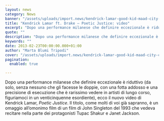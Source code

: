 ```yaml
---
layout: news
category: News
banner: "/assets/uploads/import.news/kendrick-lamar-good-kid-maad-city-cover.jpg"
title: "Kendrick Lamar ft. Drake – Poetic Justice: video"
excerpt: "Dopo una performance milanese che definire eccezionale è riduttivo (da solo, senza nessuno che gli facesse le doppie, con una fotta addosso e una precisione di esecuzione che è rarissimo vedere in artisti di lungo corso, figuriamoci in un venticinquenne esordiente), ecco il nuovo video di Kendrick Lamar, Poetic Justice. Il titolo, come molti di [&hellip"
quote: ""
description: "Dopo una performance milanese che definire eccezionale è riduttivo (da solo, senza nessuno che gli facesse le doppie, con una fotta addosso e una precisione di esecuzione che è rarissimo vedere in artisti di lungo corso, figuriamoci in un venticinquenne esordiente), ecco il nuovo video di Kendrick Lamar, Poetic Justice. Il titolo, come molti di [&hellip"
keywords: ""
date: 2013-02-23T00:00:00.000+01:00
author: "Marta Blumi Tripodi"
cover: "/assets/uploads/import.news/kendrick-lamar-good-kid-maad-city-cover.jpg"
pagination:
  enabled: true

---
```


Dopo una performance milanese che definire eccezionale è riduttivo (da solo, senza nessuno che gli facesse le doppie, con una fotta addosso e una precisione di esecuzione che è rarissimo vedere in artisti di lungo corso, figuriamoci in un venticinquenne esordiente), ecco il nuovo video di Kendrick Lamar, _Poetic Justice_. Il titolo, come molti di voi già sapranno, è un omaggio all’omonimo film di un film di John Singleton del 1993 che vedeva recitare nella parte dei protagonisti Tupac Shakur e Janet Jackson.

  